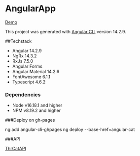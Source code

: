 # AngularApp

[Demo](https://nadiyahr.github.io/angular-cat/)

This project was generated with [Angular CLI](https://github.com/angular/angular-cli) version 14.2.9.

##Techstack

* Angular 14.2.9
* NgRx 14.3.2
* RxJs 7.5.0
* Angular Forms
* Angular Material 14.2.6
* FontAwesome 6.1.1
* Typescript 4.6.2

### Dependencies

* Node v16.18.1 and higher
* NPM v8.19.2 and higher

###Deploy on gh-pages

ng add angular-cli-ghpages
ng deploy --base-href=angular-cat

###API

[ThrCatAPI](https://developers.thecatapi.com/)
